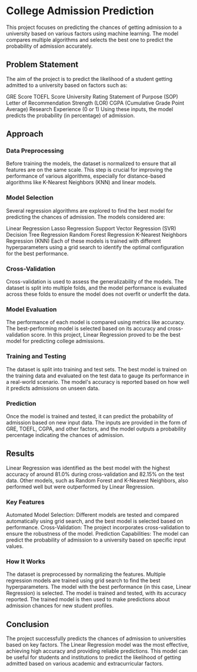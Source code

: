 # College Admission Prediction
This project focuses on predicting the chances of getting admission to a university based on various factors using machine learning. The model compares multiple algorithms and selects the best one to predict the probability of admission accurately.

## Problem Statement
The aim of the project is to predict the likelihood of a student getting admitted to a university based on factors such as:

GRE Score
TOEFL Score
University Rating
Statement of Purpose (SOP)
Letter of Recommendation Strength (LOR)
CGPA (Cumulative Grade Point Average)
Research Experience (0 or 1)
Using these inputs, the model predicts the probability (in percentage) of admission.

## Approach
### Data Preprocessing
Before training the models, the dataset is normalized to ensure that all features are on the same scale. This step is crucial for improving the performance of various algorithms, especially for distance-based algorithms like K-Nearest Neighbors (KNN) and linear models.

### Model Selection
Several regression algorithms are explored to find the best model for predicting the chances of admission. The models considered are:

Linear Regression
Lasso Regression
Support Vector Regression (SVR)
Decision Tree Regression
Random Forest Regression
K-Nearest Neighbors Regression (KNN)
Each of these models is trained with different hyperparameters using a grid search to identify the optimal configuration for the best performance.

### Cross-Validation
Cross-validation is used to assess the generalizability of the models. The dataset is split into multiple folds, and the model performance is evaluated across these folds to ensure the model does not overfit or underfit the data.

### Model Evaluation
The performance of each model is compared using metrics like accuracy. The best-performing model is selected based on its accuracy and cross-validation score. In this project, Linear Regression proved to be the best model for predicting college admissions.

### Training and Testing
The dataset is split into training and test sets. The best model is trained on the training data and evaluated on the test data to gauge its performance in a real-world scenario. The model's accuracy is reported based on how well it predicts admissions on unseen data.

### Prediction
Once the model is trained and tested, it can predict the probability of admission based on new input data. The inputs are provided in the form of GRE, TOEFL, CGPA, and other factors, and the model outputs a probability percentage indicating the chances of admission.

## Results
Linear Regression was identified as the best model with the highest accuracy of around 81.0% during cross-validation and 82.15% on the test data.
Other models, such as Random Forest and K-Nearest Neighbors, also performed well but were outperformed by Linear Regression.
### Key Features
Automated Model Selection: Different models are tested and compared automatically using grid search, and the best model is selected based on performance.
Cross-Validation: The project incorporates cross-validation to ensure the robustness of the model.
Prediction Capabilities: The model can predict the probability of admission to a university based on specific input values.
### How It Works
The dataset is preprocessed by normalizing the features.
Multiple regression models are trained using grid search to find the best hyperparameters.
The model with the best performance (in this case, Linear Regression) is selected.
The model is trained and tested, with its accuracy reported.
The trained model is then used to make predictions about admission chances for new student profiles.
## Conclusion
The project successfully predicts the chances of admission to universities based on key factors. The Linear Regression model was the most effective, achieving high accuracy and providing reliable predictions. This model can be useful for students and institutions to predict the likelihood of getting admitted based on various academic and extracurricular factors.